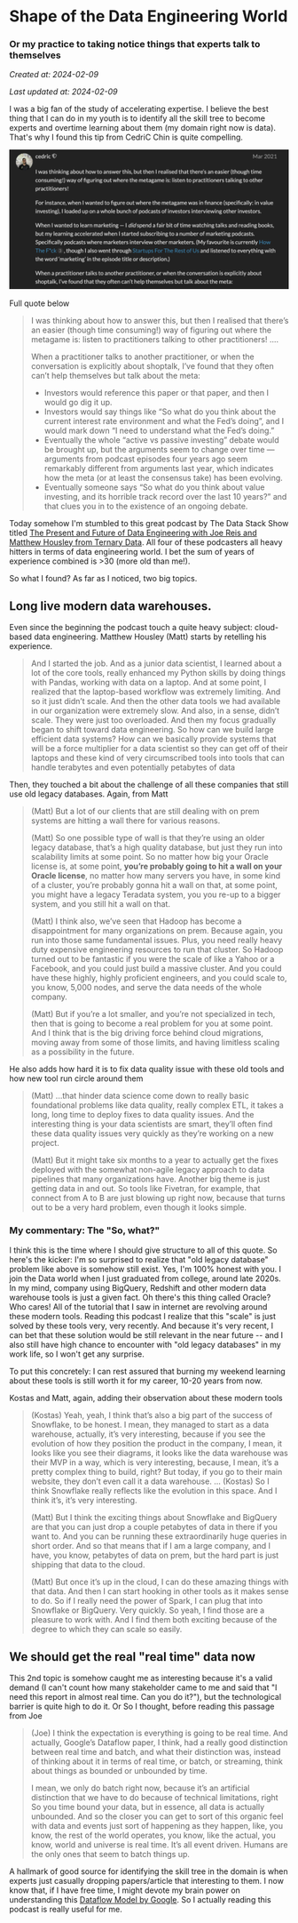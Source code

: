 # Shape of the Data Engineering World
### Or my practice to taking notice things that experts talk to themselves

_Created at: 2024-02-09_

_Last updated at: 2024-02-09_

I was a big fan of the study of accelerating expertise. I believe the best thing that I can do in my youth is to identify all the skill tree to become experts and overtime learning about them (my domain right now is data). That's why I found this tip from CedriC Chin is quite compelling.

![Screenshot from Commoncog's forum](/images/essays_0002/screenshot_cedric_001.png)

Full quote below
> I was thinking about how to answer this, but then I realised that there’s an easier (though time consuming!) way of figuring out where the metagame is: listen to practitioners talking to other practitioners!
> ....
>
> When a practitioner talks to another practitioner, or when the conversation is explicitly about shoptalk, I’ve found that they often can’t help themselves but talk about the meta:
> -  Investors would reference this paper or that paper, and then I would go dig it up.
> -  Investors would say things like “So what do you think about the current interest rate environment and what the Fed’s doing”, and I would mark down “I need to understand what the Fed’s doing.”
> -  Eventually the whole “active vs passive investing” debate would be brought up, but the arguments seem to change over time — arguments from podcast episodes four years ago seem remarkably different from arguments last year, which indicates how the meta (or at least the consensus take) has been evolving.
> -  Eventually someone says “So what do you think about value investing, and its horrible track record over the last 10 years?” and that clues you in to the existence of an ongoing debate.

Today somehow I'm stumbled to this great podcast by The Data Stack Show titled [The Present and Future of Data Engineering with Joe Reis and Matthew Housley from Ternary Data](https://datastackshow.com/podcast/29-the-present-and-future-of-data-engineering-with-joe-reis-and-matthew-housley-from-ternary-data/). All four of these podcasters all heavy hitters in terms of data engineering world. I bet the sum of years of experience combined is >30 (more old than me!). 

So what I found? As far as I noticed, two big topics.

## Long live modern data warehouses.
Even since the beginning the podcast touch a quite heavy subject: cloud-based data engineering. Matthew Housley (Matt) starts by retelling his experience.
> And I started the job. And as a junior data scientist, I learned about a lot of the core tools, really enhanced my Python skills by doing things with Pandas, working with data on a laptop. And at some point, I realized that the laptop-based workflow was extremely limiting. And so it just didn’t scale.
> And then the other data tools we had available in our organization were extremely slow. And also, in a sense, didn’t scale. They were just too overloaded. And then my focus gradually began to shift toward data engineering. So how can we build large efficient data systems? How can we basically provide systems that will be a force multiplier for a data scientist so they can get off of their laptops and these kind of very circumscribed tools into tools that can handle terabytes and even potentially petabytes of data

Then, they touched a bit about the challenge of all these companies that still use old legacy databases. Again, from Matt
> (Matt) But a lot of our clients that are still dealing with on prem systems are hitting a wall there for various reasons.
> 
> (Matt) So one possible type of wall is that they’re using an older legacy database, that’s a high quality database, but just they run into scalability limits at some point. So no matter how big your Oracle license is, at some point, **you’re probably going to hit a wall on your Oracle license**, no matter how many servers you have, in some kind of a cluster, you’re probably gonna hit a wall on that, at some point, you might have a legacy Teradata system, you you re-up to a bigger system, and you still hit a wall on that.
> 
> (Matt) I think also, we’ve seen that Hadoop has become a disappointment for many organizations on prem. Because again, you run into those same fundamental issues. Plus, you need really heavy duty expensive engineering resources to run that cluster. So Hadoop turned out to be fantastic if you were the scale of like a Yahoo or a Facebook, and you could just build a massive cluster. And you could have these highly, highly proficient engineers, and you could scale to, you know, 5,000 nodes, and serve the data needs of the whole company.
>
> (Matt) But if you’re a lot smaller, and you’re not specialized in tech, then that is going to become a real problem for you at some point. And I think that is the big driving force behind cloud migrations, moving away from some of those limits, and having limitless scaling as a possibility in the future.

He also adds how hard it is to fix data quality issue with these old tools and how new tool run circle around them
> (Matt) ...that hinder data science come down to really basic foundational problems like data quality, really complex ETL, it takes a long, long time to deploy fixes to data quality issues. And the interesting thing is your data scientists are smart, they’ll often find these data quality issues very quickly as they’re working on a new project.
>
> (Matt) But it might take six months to a year to actually get the fixes deployed with the somewhat non-agile legacy approach to data pipelines that many organizations have. Another big theme is just getting data in and out. So tools like Fivetran, for example, that connect from A to B are just blowing up right now, because that turns out to be a very hard problem, even though it looks simple.

### My commentary: The "So, what?"
I think this is the time where I should give structure to all of this quote. So here's the kicker: I'm so surprised to realize that "old legacy database" problem like above is somehow still exist. Yes, I'm 100% honest with you. I join the Data world when I just graduated from college, around late 2020s. In my mind, company using BigQuery, Redshift and other modern data warehouse tools is just a given fact. Oh there's this thing called Oracle? Who cares! All of the tutorial that I saw in internet are revolving around these modern tools. Reading this podcast I realize that this "scale" is just solved by these tools very, very recently. And because it's very recent, I can bet that these solution would be still relevant in the near future -- and I also still have high chance to encounter with "old legacy databases" in my work life, so I won't get any surprise.

To put this concretely: I can rest assured that burning my weekend learning about these tools is still worth it for my career, 10-20 years from now.

Kostas and Matt, again, adding their observation about these modern tools
> (Kostas) Yeah, yeah, I think that’s also a big part of the success of Snowflake, to be honest. I mean, they managed to start as a data warehouse, actually, it’s very interesting, because if you see the evolution of how they position the product in the company, I mean, it looks like you see their diagrams, it looks like the data warehouse was their MVP in a way, which is very interesting, because, I mean, it’s a pretty complex thing to build, right? But today, if you go to their main website, they don’t even call it a data warehouse.
> ...
> (Kostas) So I think Snowflake really reflects like the evolution in this space. And I think it’s, it’s very interesting.
>
> (Matt) But I think the exciting things about Snowflake and BigQuery are that you can just drop a couple petabytes of data in there if you want to. And you can be running these extraordinarily huge queries in short order. And so that means that if I am a large company, and I have, you know, petabytes of data on prem, but the hard part is just shipping that data to the cloud.
>
> (Matt) But once it’s up in the cloud, I can do these amazing things with that data. And then I can start hooking in other tools as it makes sense to do. So if I really need the power of Spark, I can plug that into Snowflake or BigQuery. Very quickly. So yeah, I find those are a pleasure to work with. And I find them both exciting because of the degree to which they can scale so easily.

## We should get the real "real time" data now
This 2nd topic is somehow caught me as interesting because it's a valid demand (I can't count how many stakeholder came to me and said that "I need this report in almost real time. Can you do it?"), but the technological barrier is quite high to do it. Or So I thought, before reading this passage from Joe

> (Joe) I think the expectation is everything is going to be real time. And actually, Google’s Dataflow paper, I think, had a really good distinction between real time and batch, and what their distinction was, instead of thinking about it in terms of real time, or batch, or streaming, think about things as bounded or unbounded by time.
>
> I mean, we only do batch right now, because it’s an artificial distinction that we have to do because of technical limitations, right So you time bound your data, but in essence, all data is actually unbounded. And so the closer you can get to sort of this organic feel with data and events just sort of happening as they happen, like, you know, the rest of the world operates, you know, like the actual, you know, world and universe is real time. It’s all event driven. Humans are the only ones that seem to batch things up.

A hallmark of good source for identifying the skill tree in the domain is when experts just casually dropping papers/article that interesting to them. I now know that, if I have free time, I might devote my brain power on understanding this [Dataflow Model by Google](https://static.googleusercontent.com/media/research.google.com/en//pubs/archive/43864.pdf). 
So I actually reading this podcast is really useful for me.


